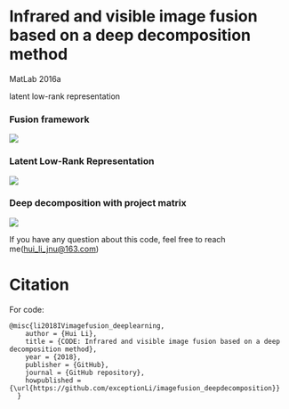 # Infrared and visible image fusion based on a deep decomposition method

MatLab 2016a

latent low-rank representation

### Fusion framework
![](https://github.com/exceptionLi/imagefusion_deepdecomposition/blob/master/figures/framework.png)

### Latent Low-Rank Representation
![](https://github.com/exceptionLi/imagefusion_deepdecomposition/blob/master/figures/latentlrr.png)

### Deep decomposition with project matrix
![](https://github.com/exceptionLi/imagefusion_deepdecomposition/blob/master/figures/decomposition.png)


If you have any question about this code, feel free to reach me(hui_li_jnu@163.com) 

# Citation

For code:
```
@misc{li2018IVimagefusion_deeplearning,
    author = {Hui Li},
    title = {CODE: Infrared and visible image fusion based on a deep decomposition method},
    year = {2018},
    publisher = {GitHub},
    journal = {GitHub repository},
    howpublished = {\url{https://github.com/exceptionLi/imagefusion_deepdecomposition}}
  }
```
